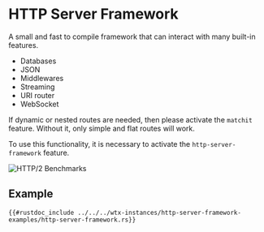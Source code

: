 # HTTP Server Framework

A small and fast to compile framework that can interact with many built-in features.

* Databases
* JSON
* Middlewares
* Streaming
* URI router
* WebSocket

If dynamic or nested routes are needed, then please activate the `matchit` feature. Without it, only simple and flat routes will work.

To use this functionality, it is necessary to activate the `http-server-framework` feature.

![HTTP/2 Benchmarks](https://i.imgur.com/lUOX3iM.png)

## Example

```rust,edition2024,no_run
{{#rustdoc_include ../../../wtx-instances/http-server-framework-examples/http-server-framework.rs}}
```